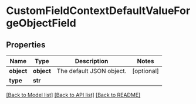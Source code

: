# CustomFieldContextDefaultValueForgeObjectField

## Properties
Name | Type | Description | Notes
------------ | ------------- | ------------- | -------------
**object** | **object** | The default JSON object. | [optional] 
**type** | **str** |  | 

[[Back to Model list]](../README.md#documentation-for-models) [[Back to API list]](../README.md#documentation-for-api-endpoints) [[Back to README]](../README.md)

